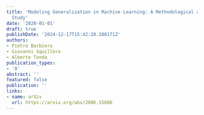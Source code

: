 ```yaml
---
title: 'Modeling Generalization in Machine Learning: A Methodological and Computational
  Study'
date: '2020-01-01'
draft: true
publishDate: '2024-12-17T15:42:28.288171Z'
authors:
- Pietro Barbiero
- Giovanni Squillero
- Alberto Tonda
publication_types:
- '0'
abstract: ''
featured: false
publication: ''
links:
- name: arXiv
  url: https://arxiv.org/abs/2006.15680
---
```


